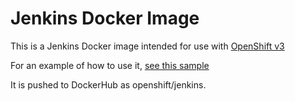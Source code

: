 Jenkins Docker Image
====================

This is a Jenkins Docker image intended for use with [OpenShift v3](https://github.com/openshift/origin)

For an example of how to use it, [see this sample](https://github.com/openshift/origin/blob/master/examples/jenkins/README.md)

It is pushed to DockerHub as openshift/jenkins.

